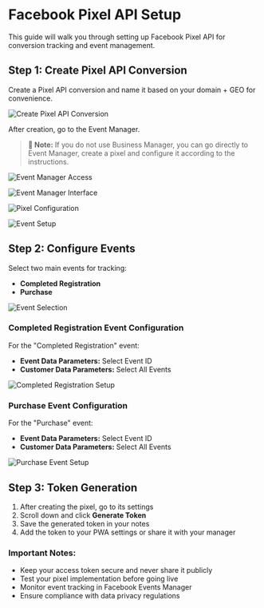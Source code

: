 # Facebook Pixel API Setup

This guide will walk you through setting up Facebook Pixel API for conversion tracking and event management.

## Step 1: Create Pixel API Conversion

Create a Pixel API conversion and name it based on your domain + GEO for convenience.

![Create Pixel API Conversion](/img/2.8/image1.webp)

After creation, go to the Event Manager.

> **📝 Note:** If you do not use Business Manager, you can go directly to Event Manager, create a pixel and configure it according to the instructions.

![Event Manager Access](/img/2.8/image2.webp)

![Event Manager Interface](/img/2.8/image3.webp)

![Pixel Configuration](/img/2.8/image4.webp)

![Event Setup](/img/2.8/image5.webp)

## Step 2: Configure Events

Select two main events for tracking:

- **Completed Registration**
- **Purchase**

![Event Selection](/img/2.8/image6.webp)

### Completed Registration Event Configuration

For the "Completed Registration" event:

- **Event Data Parameters:** Select Event ID
- **Customer Data Parameters:** Select All Events

![Completed Registration Setup](/img/2.8/image7.webp)

### Purchase Event Configuration

For the "Purchase" event:

- **Event Data Parameters:** Select Event ID
- **Customer Data Parameters:** Select All Events

![Purchase Event Setup](/img/2.8/image8.webp)

## Step 3: Token Generation

1. After creating the pixel, go to its settings
2. Scroll down and click **Generate Token**
3. Save the generated token in your notes
4. Add the token to your PWA settings or share it with your manager

### Important Notes:

- Keep your access token secure and never share it publicly
- Test your pixel implementation before going live
- Monitor event tracking in Facebook Events Manager
- Ensure compliance with data privacy regulations
